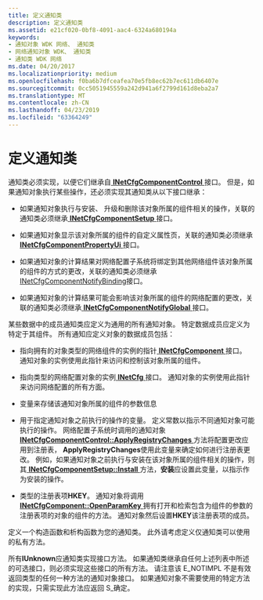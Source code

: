 ```yaml
---
title: 定义通知类
description: 定义通知类
ms.assetid: e21cf020-0bf8-4091-aac4-6324a680194a
keywords:
- 通知对象 WDK 网络、 通知类
- 网络通知对象 WDK、 通知类
- 通知类 WDK 网络
ms.date: 04/20/2017
ms.localizationpriority: medium
ms.openlocfilehash: f0ba6b7dfceafea70e5fb8ec62b7ec611db6407e
ms.sourcegitcommit: 0cc5051945559a242d941a6f2799d161d8eba2a7
ms.translationtype: MT
ms.contentlocale: zh-CN
ms.lasthandoff: 04/23/2019
ms.locfileid: "63364249"
---
```

# <a name="defining-a-notify-class"></a>定义通知类





通知类必须实现，以便它们继承自[ **INetCfgComponentControl** ](https://msdn.microsoft.com/library/windows/hardware/ff547725)接口。 但是，如果通知对象执行某些操作，还必须实现其通知类从以下接口继承：

-   如果通知对象执行与安装、 升级和删除该对象所属的组件相关的操作，关联的通知类必须继承[ **INetCfgComponentSetup** ](https://msdn.microsoft.com/library/windows/hardware/ff547758)接口。

-   如果通知对象显示该对象所属的组件的自定义属性页，关联的通知类必须继承[ **INetCfgComponentPropertyUi** ](https://msdn.microsoft.com/library/windows/hardware/ff547738)接口。

-   如果通知对象的计算结果对网络配置子系统将绑定到其他网络组件该对象所属的组件的方式的更改，关联的通知类必须继承[INetCfgComponentNotifyBinding](https://msdn.microsoft.com/library/windows/hardware/ff547730)接口。

-   如果通知对象的计算结果可能会影响该对象所属的组件的网络配置的更改，关联的通知类必须继承[ **INetCfgComponentNotifyGlobal** ](https://msdn.microsoft.com/library/windows/hardware/ff547733)接口。

某些数据中的成员通知类应定义为通用的所有通知对象。 特定数据成员应定义为特定于其组件。 所有通知应定义对象的数据成员包括：

-   指向拥有的对象类型的网络组件的实例的指针[ **INetCfgComponent** ](https://msdn.microsoft.com/library/windows/hardware/ff547715)接口。 通知对象的实例使用此指针来访问和控制该对象所属的组件。

-   指向类型的网络配置对象的实例[ **INetCfg** ](https://msdn.microsoft.com/library/windows/hardware/ff547694)接口。 通知对象的实例使用此指针来访问网络配置的所有方面。

-   变量来存储该通知对象所属的组件的参数信息

-   用于指定通知对象之前执行的操作的变量。 定义常数以指示不同通知对象可能执行的操作。 网络配置子系统时调用的通知对象[ **INetCfgComponentControl::ApplyRegistryChanges** ](https://msdn.microsoft.com/library/windows/hardware/ff547727)方法将配置更改应用到注册表， **ApplyRegistryChanges**使用此变量来确定如何进行注册表更改。 例如，如果通知对象之前执行与安装在该对象所属的组件相关的操作，则其[ **INetCfgComponentSetup::Install** ](https://msdn.microsoft.com/library/windows/hardware/ff547762)方法，**安装**应设置此变量，以指示作为安装的操作。

-   类型的注册表项**HKEY**。 通知对象将调用[ **INetCfgComponent::OpenParamKey** ](https://msdn.microsoft.com/library/windows/hardware/ff547890)拥有打开和检索包含为组件的参数的注册表项的对象的组件的方法。 通知对象然后设置**HKEY**该注册表项的成员。

定义一个构造函数和析构函数为您的通知类。 此外请考虑定义仅通知类可以使用的私有方法。

所有**IUnknown**应通知类实现接口方法。 如果通知类继承自任何上述列表中所述的可选接口，则必须实现这些接口的所有方法。 请注意该 E\_NOTIMPL 不是有效返回类型的任何一种方法的通知对象接口。 如果通知对象不需要使用的特定方法的实现，只需实现此方法应返回 S\_确定。

 

 





